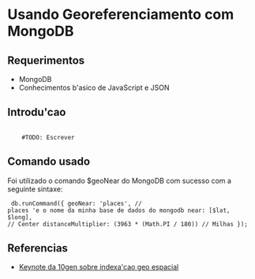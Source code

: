 # Usando Georeferenciamento com MongoDB

## Requerimentos
- MongoDB
- Conhecimentos b'asico de JavaScript e JSON

## Introdu'cao

<code>
    #TODO: Escrever
</code>

## Comando usado
Foi utilizado o comando $geoNear do MongoDB com sucesso com a seguinte sintaxe:
<code><pre>
    db.runCommand({
        geoNear: 'places', // places 'e o nome da minha base de dados do mongodb
        near: [$lat, $long], // Center
        distanceMultiplier: (3963 * (Math.PI / 180)) // Milhas
    });
</pre></code>

## Referencias

- [Keynote da 10gen sobre indexa'cao geo espacial](https://docs.google.com/presentation/d/1Xap-Iv0X9uyHix1DUgX36SE_oe_y3F7c_L_VoThtKlo/)
